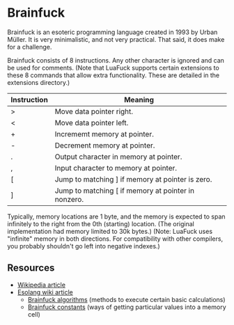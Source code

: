 # Brainfuck

Brainfuck is an esoteric programming language created in 1993 by Urban Müller. It is very minimalistic,
and not very practical. That said, it does make for a challenge.

Brainfuck consists of 8 instructions. Any other character is ignored and can be used for comments.
(Note that LuaFuck supports certain extensions to these 8 commands that allow extra functionality.
 These are detailed in the extensions directory.)

| Instruction | Meaning |
|-------------|---------|
| &gt; | Move data pointer right. |
| &lt; | Move data pointer left. |
| + | Incrememt memory at pointer. |
| - | Decrement memory at pointer. |
| . | Output character in memory at pointer. |
| , | Input character to memory at pointer. |
| [ | Jump to matching ] if memory at pointer is zero. |
| ] | Jump to matching [ if memory at pointer in nonzero. |

Typically, memory locations are 1 byte, and the memory is expected to span infinitely to the right
from the 0th (starting) location. (The original implementation had memory limited to 30k bytes.)
(Note: LuaFuck uses "infinite" memory in both directions. For compatibility with other compilers,
 you probably shouldn't go left into negative indexes.)

## Resources

- [Wikipedia article](https://en.wikipedia.org/wiki/Brainfuck)
- [Esolang wiki article](https://esolangs.org/wiki/Brainfuck)
  - [Brainfuck algorithms](https://esolangs.org/wiki/Brainfuck_algorithms)
    (methods to execute certain basic calculations)
  - [Brainfuck constants](https://esolangs.org/wiki/Brainfuck_constants)
    (ways of getting particular values into a memory cell)
